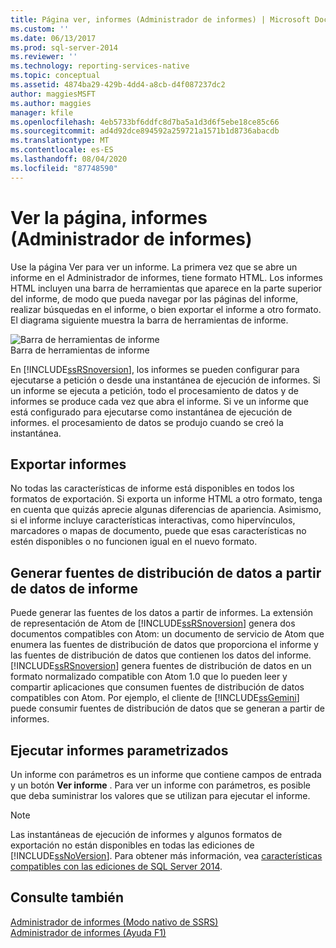 ```yaml
---
title: Página ver, informes (Administrador de informes) | Microsoft Docs
ms.custom: ''
ms.date: 06/13/2017
ms.prod: sql-server-2014
ms.reviewer: ''
ms.technology: reporting-services-native
ms.topic: conceptual
ms.assetid: 4874ba29-429b-4dd4-a8cb-d4f087237dc2
author: maggiesMSFT
ms.author: maggies
manager: kfile
ms.openlocfilehash: 4eb5733bf6ddfc8d7ba5a1d3d6f5ebe18ce85c66
ms.sourcegitcommit: ad4d92dce894592a259721a1571b1d8736abacdb
ms.translationtype: MT
ms.contentlocale: es-ES
ms.lasthandoff: 08/04/2020
ms.locfileid: "87748590"
---
```

# <a name="view-page-reports-report-manager"></a>Ver la página, informes (Administrador de informes)
  Use la página Ver para ver un informe. La primera vez que se abre un informe en el Administrador de informes, tiene formato HTML. Los informes HTML incluyen una barra de herramientas que aparece en la parte superior del informe, de modo que pueda navegar por las páginas del informe, realizar búsquedas en el informe, o bien exportar el informe a otro formato. El diagrama siguiente muestra la barra de herramientas de informe.  
  
 ![Barra de herramientas de informe](media/htmlviewer-toolbar.gif "Barra de herramientas de informe")  
Barra de herramientas de informe  
  
 En [!INCLUDE[ssRSnoversion](../includes/ssrsnoversion-md.md)], los informes se pueden configurar para ejecutarse a petición o desde una instantánea de ejecución de informes. Si un informe se ejecuta a petición, todo el procesamiento de datos y de informes se produce cada vez que abra el informe. Si ve un informe que está configurado para ejecutarse como instantánea de ejecución de informes. el procesamiento de datos se produjo cuando se creó la instantánea.  
  
## <a name="exporting-reports"></a>Exportar informes  
 No todas las características de informe está disponibles en todos los formatos de exportación. Si exporta un informe HTML a otro formato, tenga en cuenta que quizás aprecie algunas diferencias de apariencia. Asimismo, si el informe incluye características interactivas, como hipervínculos, marcadores o mapas de documento, puede que esas características no estén disponibles o no funcionen igual en el nuevo formato.  
  
## <a name="generating-data-feeds-from-report-data"></a>Generar fuentes de distribución de datos a partir de datos de informe  
 Puede generar las fuentes de los datos a partir de informes. La extensión de representación de Atom de [!INCLUDE[ssRSnoversion](../includes/ssrsnoversion-md.md)] genera dos documentos compatibles con Atom: un documento de servicio de Atom que enumera las fuentes de distribución de datos que proporciona el informe y las fuentes de distribución de datos que contienen los datos del informe. [!INCLUDE[ssRSnoversion](../includes/ssrsnoversion-md.md)] genera fuentes de distribución de datos en un formato normalizado compatible con Atom 1.0 que lo pueden leer y compartir aplicaciones que consumen fuentes de distribución de datos compatibles con Atom. Por ejemplo, el cliente de [!INCLUDE[ssGemini](../includes/ssgemini-md.md)] puede consumir fuentes de distribución de datos que se generan a partir de informes.  
  
## <a name="running-parameterized-reports"></a>Ejecutar informes parametrizados  
 Un informe con parámetros es un informe que contiene campos de entrada y un botón **Ver informe** . Para ver un informe con parámetros, es posible que deba suministrar los valores que se utilizan para ejecutar el informe.  
  
> [!NOTE]  
>  Las instantáneas de ejecución de informes y algunos formatos de exportación no están disponibles en todas las ediciones de [!INCLUDE[ssNoVersion](../includes/ssnoversion-md.md)]. Para obtener más información, vea [características compatibles con las ediciones de SQL Server 2014](../../2014/getting-started/features-supported-by-the-editions-of-sql-server-2014.md).  
  
## <a name="see-also"></a>Consulte también  
 [Administrador de informes &#40;Modo nativo de SSRS&#41;](../../2014/reporting-services/report-manager-ssrs-native-mode.md)   
 [Administrador de informes (Ayuda F1)](../../2014/reporting-services/report-manager-f1-help.md)  
  
  
